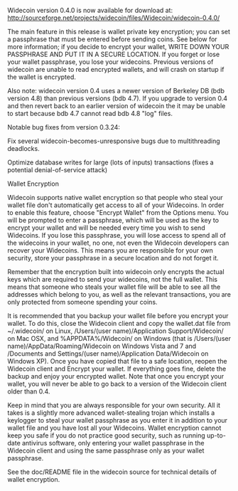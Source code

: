 Widecoin version 0.4.0 is now available for download at:
http://sourceforge.net/projects/widecoin/files/Widecoin/widecoin-0.4.0/

The main feature in this release is wallet private key encryption;
you can set a passphrase that must be entered before sending coins.
See below for more information; if you decide to encrypt your wallet,
WRITE DOWN YOUR PASSPHRASE AND PUT IT IN A SECURE LOCATION. If you
forget or lose your wallet passphrase, you lose your widecoins.
Previous versions of widecoin are unable to read encrypted wallets,
and will crash on startup if the wallet is encrypted.

Also note: widecoin version 0.4 uses a newer version of Berkeley DB
(bdb version 4.8) than previous versions (bdb 4.7). If you upgrade
to version 0.4 and then revert back to an earlier version of widecoin
the it may be unable to start because bdb 4.7 cannot read bdb 4.8
"log" files.


Notable bug fixes from version 0.3.24:

Fix several widecoin-becomes-unresponsive bugs due to multithreading
deadlocks.

Optimize database writes for large (lots of inputs) transactions
(fixes a potential denial-of-service attack)


Wallet Encryption

Widecoin supports native wallet encryption so that people who steal your
wallet file don't automatically get access to all of your Widecoins.
In order to enable this feature, choose "Encrypt Wallet" from the
Options menu.  You will be prompted to enter a passphrase, which
will be used as the key to encrypt your wallet and will be needed
every time you wish to send Widecoins.  If you lose this passphrase,
you will lose access to spend all of the widecoins in your wallet,
no one, not even the Widecoin developers can recover your Widecoins.
This means you are responsible for your own security, store your
passphrase in a secure location and do not forget it.

Remember that the encryption built into widecoin only encrypts the
actual keys which are required to send your widecoins, not the full
wallet.  This means that someone who steals your wallet file will
be able to see all the addresses which belong to you, as well as the
relevant transactions, you are only protected from someone spending
your coins.

It is recommended that you backup your wallet file before you
encrypt your wallet.  To do this, close the Widecoin client and
copy the wallet.dat file from ~/.widecoin/ on Linux, /Users/(user
name)/Application Support/Widecoin/ on Mac OSX, and %APPDATA%/Widecoin/
on Windows (that is /Users/(user name)/AppData/Roaming/Widecoin on
Windows Vista and 7 and /Documents and Settings/(user name)/Application
Data/Widecoin on Windows XP).  Once you have copied that file to a
safe location, reopen the Widecoin client and Encrypt your wallet.
If everything goes fine, delete the backup and enjoy your encrypted
wallet.  Note that once you encrypt your wallet, you will never be
able to go back to a version of the Widecoin client older than 0.4.

Keep in mind that you are always responsible for your own security.
All it takes is a slightly more advanced wallet-stealing trojan which
installs a keylogger to steal your wallet passphrase as you enter it
in addition to your wallet file and you have lost all your Widecoins.
Wallet encryption cannot keep you safe if you do not practice
good security, such as running up-to-date antivirus software, only
entering your wallet passphrase in the Widecoin client and using the
same passphrase only as your wallet passphrase.

See the doc/README file in the widecoin source for technical details
of wallet encryption.
